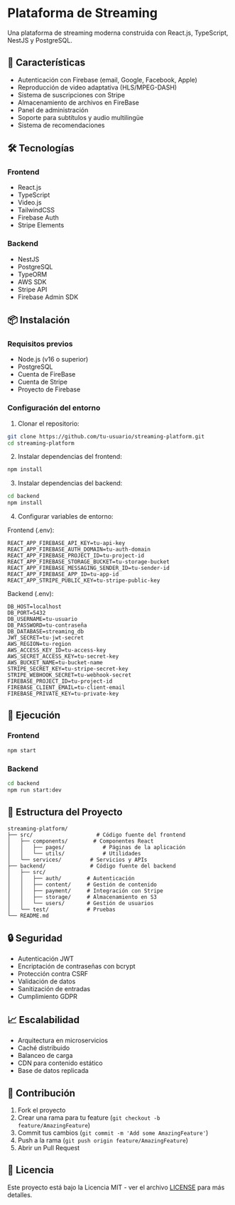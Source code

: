# Plataforma de Streaming

Una plataforma de streaming moderna construida con React.js, TypeScript, NestJS y PostgreSQL.

## 🚀 Características

- Autenticación con Firebase (email, Google, Facebook, Apple)
- Reproducción de video adaptativa (HLS/MPEG-DASH)
- Sistema de suscripciones con Stripe
- Almacenamiento de archivos en FireBase
- Panel de administración
- Soporte para subtítulos y audio multilingüe
- Sistema de recomendaciones

## 🛠️ Tecnologías

### Frontend

- React.js
- TypeScript
- Video.js
- TailwindCSS
- Firebase Auth
- Stripe Elements

### Backend

- NestJS
- PostgreSQL
- TypeORM
- AWS SDK
- Stripe API
- Firebase Admin SDK

## 📦 Instalación

### Requisitos previos

- Node.js (v16 o superior)
- PostgreSQL
- Cuenta de FireBase
- Cuenta de Stripe
- Proyecto de Firebase

### Configuración del entorno

1. Clonar el repositorio:

```bash
git clone https://github.com/tu-usuario/streaming-platform.git
cd streaming-platform
```

2. Instalar dependencias del frontend:

```bash
npm install
```

3. Instalar dependencias del backend:

```bash
cd backend
npm install
```

4. Configurar variables de entorno:

Frontend (.env):

```
REACT_APP_FIREBASE_API_KEY=tu-api-key
REACT_APP_FIREBASE_AUTH_DOMAIN=tu-auth-domain
REACT_APP_FIREBASE_PROJECT_ID=tu-project-id
REACT_APP_FIREBASE_STORAGE_BUCKET=tu-storage-bucket
REACT_APP_FIREBASE_MESSAGING_SENDER_ID=tu-sender-id
REACT_APP_FIREBASE_APP_ID=tu-app-id
REACT_APP_STRIPE_PUBLIC_KEY=tu-stripe-public-key
```

Backend (.env):

```
DB_HOST=localhost
DB_PORT=5432
DB_USERNAME=tu-usuario
DB_PASSWORD=tu-contraseña
DB_DATABASE=streaming_db
JWT_SECRET=tu-jwt-secret
AWS_REGION=tu-region
AWS_ACCESS_KEY_ID=tu-access-key
AWS_SECRET_ACCESS_KEY=tu-secret-key
AWS_BUCKET_NAME=tu-bucket-name
STRIPE_SECRET_KEY=tu-stripe-secret-key
STRIPE_WEBHOOK_SECRET=tu-webhook-secret
FIREBASE_PROJECT_ID=tu-project-id
FIREBASE_CLIENT_EMAIL=tu-client-email
FIREBASE_PRIVATE_KEY=tu-private-key
```

## 🚀 Ejecución

### Frontend

```bash
npm start
```

### Backend

```bash
cd backend
npm run start:dev
```

## 📝 Estructura del Proyecto

```
streaming-platform/
├── src/                    # Código fuente del frontend
│   ├── components/        # Componentes React
│   │   ├── pages/            # Páginas de la aplicación
│   │   └── utils/            # Utilidades
│   └── services/         # Servicios y APIs
├── backend/              # Código fuente del backend
│   ├── src/
│   │   ├── auth/        # Autenticación
│   │   ├── content/     # Gestión de contenido
│   │   ├── payment/     # Integración con Stripe
│   │   ├── storage/     # Almacenamiento en S3
│   │   └── users/       # Gestión de usuarios
│   └── test/            # Pruebas
└── README.md
```

## 🔒 Seguridad

- Autenticación JWT
- Encriptación de contraseñas con bcrypt
- Protección contra CSRF
- Validación de datos
- Sanitización de entradas
- Cumplimiento GDPR

## 📈 Escalabilidad

- Arquitectura en microservicios
- Caché distribuido
- Balanceo de carga
- CDN para contenido estático
- Base de datos replicada

## 🤝 Contribución

1. Fork el proyecto
2. Crear una rama para tu feature (`git checkout -b feature/AmazingFeature`)
3. Commit tus cambios (`git commit -m 'Add some AmazingFeature'`)
4. Push a la rama (`git push origin feature/AmazingFeature`)
5. Abrir un Pull Request

## 📄 Licencia

Este proyecto está bajo la Licencia MIT - ver el archivo [LICENSE](LICENSE) para más detalles.
